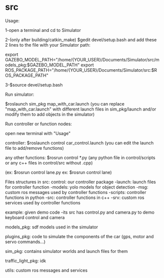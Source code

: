 # src
Usage:

1-open a terminal and cd to Simulator

2-(only after building/catkin_make) $gedit devel/setup.bash and add these 2 lines to the file with your Simulator path:

export GAZEBO_MODEL_PATH="/home/{YOUR_USER}/Documents/Simulator/src/models_pkg:$GAZEBO_MODEL_PATH"
export ROS_PACKAGE_PATH="/home/{YOUR_USER}/Documents/Simulator/src:$ROS_PACKAGE_PATH"

3-$source devel/setup.bash

Run simulator:

$roslaunch sim_pkg map_with_car.launch
(you can replace "map_with_car.launch" with different launch files in sim_pkg/launch and/or modify them to add objects in the simulator)

Run controller or function nodes:

open new terminal with "Usage"

controller: $roslaunch control car_control.launch (you can edit the launch file to add/remove functions)

any other functions: $rosrun control *.py (any python file in control/scripts or any c++ files in control/src without .cpp)

(ex: $rosrun control lane.py
ex: $rosrun control lane)

Files structures in src:
control: our controller package
-launch: launch files for controller function
-models: yolo models for object detection
-msg: custom ros messages used by controller functions
-scripts: controller functions in python
-src: controller functions in c++
-srv: custom ros services used by controller functions

example: given demo code
-its src has control.py and camera.py to demo keyboard control and camera

models_pkg: sdf models used in the simulator

plugins_pkg: code to simulate the components of the car (gps, motor and servo commands...)

sim_pkg: contains simulator worlds and launch files for them

traffic_light_pkg: idk

utils: custom ros messages and services
